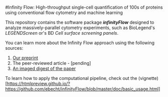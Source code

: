 #Infinity Flow: High-throughput single-cell quantification of 100s of proteins using conventional flow cytometry and machine learning

This repository contains the software package ***infinityFlow*** designed to analyze massively-parallel cytometry experiments, such as BioLegend's *LEGENDScreen* or's BD *Cell surface screening panels*. 

You can learn more about the Infinity Flow approach using the following sources:

1. [Our preprint](https://www.biorxiv.org/content/10.1101/2020.06.17.152926v1)
1. The peer-reviewed article - [pending]
1. [An imaged digest of the paper](https://twitter.com/EtienneBecht/status/1274039148781826049)

To learn how to apply the computational pipeline, check out the (vignette)[https://htmlpreview.github.io/?https://github.com/ebecht/infinityFlow/blob/master/doc/basic_usage.html]